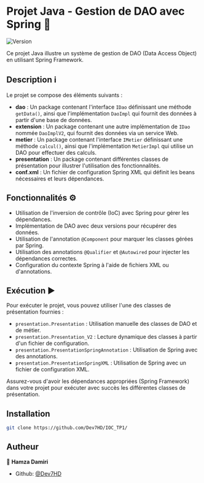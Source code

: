 # Projet Java - Gestion de DAO avec Spring 🌱
<p>
  <img alt="Version" src="https://img.shields.io/badge/version-1.0-blue.svg?cacheSeconds=2592000" />
</p>

Ce projet Java illustre un système de gestion de DAO (Data Access Object) en utilisant Spring Framework.

## Description ℹ️

Le projet se compose des éléments suivants :

- **dao** : Un package contenant l'interface `IDao` définissant une méthode `getData()`, ainsi que l'implémentation `DaoImpl` qui fournit des données à partir d'une base de données.
- **extension** : Un package contenant une autre implémentation de `IDao` nommée `DaoImplV2`, qui fournit des données via un service Web.
- **metier** : Un package contenant l'interface `IMetier` définissant une méthode `calcul()`, ainsi que l'implémentation `MetierImpl` qui utilise un DAO pour effectuer des calculs.
- **presentation** : Un package contenant différentes classes de présentation pour illustrer l'utilisation des fonctionnalités.
- **conf.xml** : Un fichier de configuration Spring XML qui définit les beans nécessaires et leurs dépendances.

## Fonctionnalités ⚙️

- Utilisation de l'inversion de contrôle (IoC) avec Spring pour gérer les dépendances.
- Implémentation de DAO avec deux versions pour récupérer des données.
- Utilisation de l'annotation `@Component` pour marquer les classes gérées par Spring.
- Utilisation des annotations `@Qualifier` et `@Autowired` pour injecter les dépendances correctes.
- Configuration du contexte Spring à l'aide de fichiers XML ou d'annotations.

## Exécution ▶️

Pour exécuter le projet, vous pouvez utiliser l'une des classes de présentation fournies :

- `presentation.Presentation` : Utilisation manuelle des classes de DAO et de métier.
- `presentation.Presentation_V2` : Lecture dynamique des classes à partir d'un fichier de configuration.
- `presentation.PresentationSpringAnnotation` : Utilisation de Spring avec des annotations.
- `presentation.PresentationSpringXML` : Utilisation de Spring avec un fichier de configuration XML.

Assurez-vous d'avoir les dépendances appropriées (Spring Framework) dans votre projet pour exécuter avec succès les différentes classes de présentation.

## Installation

```sh
git clone https://github.com/Dev7HD/IOC_TP1/
```

## Autheur

👤 **Hamza Damiri**

* Github: [@Dev7HD](https://github.com/Dev7HD)
